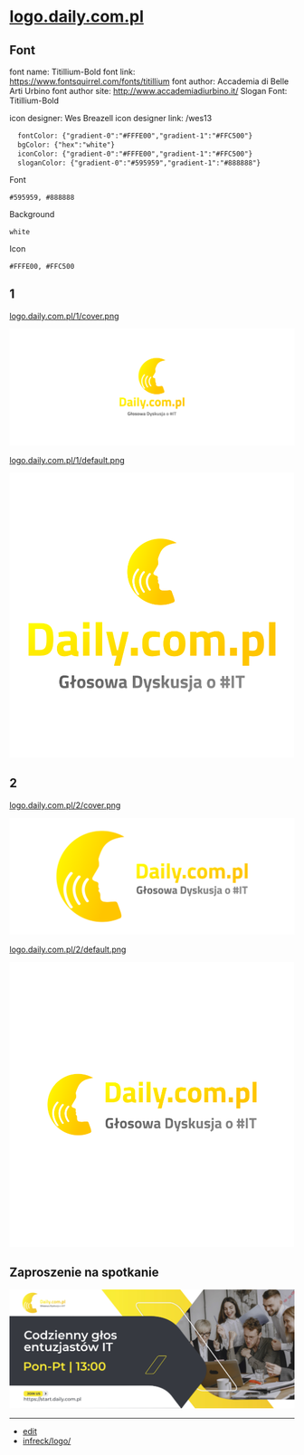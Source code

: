 # [logo.daily.com.pl](http://logo.daily.com.pl)


## Font

font name: Titillium-Bold
font link: https://www.fontsquirrel.com/fonts/titillium
font author: Accademia di Belle Arti Urbino
font author site: http://www.accademiadiurbino.it/
Slogan Font: Titillium-Bold

icon designer: Wes Breazell
icon designer link: /wes13


      fontColor: {"gradient-0":"#FFFE00","gradient-1":"#FFC500"}
      bgColor: {"hex":"white"}
      iconColor: {"gradient-0":"#FFFE00","gradient-1":"#FFC500"}
      sloganColor: {"gradient-0":"#595959","gradient-1":"#888888"}


Font

    #595959, #888888
    
    
Background

    white


Icon

    #FFFE00, #FFC500



## 1

[logo.daily.com.pl/1/cover.png](http://logo.daily.com.pl/1/cover.png)

![1/cover.png](1/cover.png)



[logo.daily.com.pl/1/default.png](http://logo.daily.com.pl/1/default.png)

![1/default.png](1/default.png)

## 2

[logo.daily.com.pl/2/cover.png](http://logo.daily.com.pl/2/cover.png)

![2/cover.png](2/cover.png)

[logo.daily.com.pl/2/default.png](http://logo.daily.com.pl/2/default.png)

![2/default.png](2/default.png)


## Zaproszenie na spotkanie
![daily_small](daily_small.jpg)



---

+ [edit](https://github.com/daily-com-pl/logo/edit/main/README.md)
+ [infreck/logo/](https://github.com/daily-com-pl/logo/)
